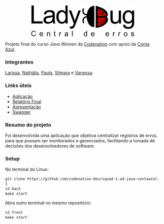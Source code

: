 <p align="center">
<img src="/front/src/components/imagens/logo-central.png" height="100">
</p>


Projeto final do curso <i>Java Women</i> da [Codenation](https://codenation.dev/) com apoio da [Conta Azul](https://contaazul.com/).


### Integrantes

[Larissa](https://github.com/1903larissaalves), [Nathália](https://github.com/ncezar), [Paula](https://github.com/paulacampigotto), [Silmara](https://github.com/Silmaraleitec) e [Vanessa](https://github.com/vanessalage).



### Links úteis


- [Aplicação](https://lady-bug.netlify.app/)
- [Relatório Final](/relatorio_final.pdf)
- [Apresentação](/slides_apresentacao.pdf)
- [Swagger](https://ladybug-api.herokuapp.com/swagger-ui.html)

### Resumo do projeto

Foi desenvolvida uma aplicação que objetiva centralizar registros de erros, para que possam ser monitorados e gerenciados, facilitando a tomada de decisões dos desenvolvedores de software. 



### Setup

No terminal do Linux:


```
git clone https://github.com/codenation-dev/squad-1-ad-java-contaazul-1
cd back
make start
```
Abra outro terminal no mesmo repositório:

```
cd front
make start
```
